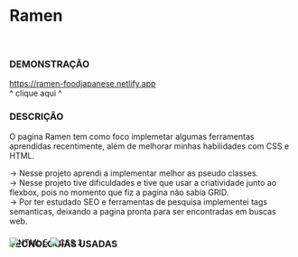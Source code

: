 <h1> Ramen </h1> <br>

### DEMONSTRAÇÃO

https://ramen-foodjapanese.netlify.app <br>
^ clique aqui ^

### DESCRIÇÃO

O pagina Ramen tem como foco implemetar algumas ferramentas aprendidas recentimente, além de melhorar minhas habilidades com CSS e HTML.

-> Nesse projeto aprendi a implementar melhor as pseudo classes. <br>
-> Nesse projeto tive dificuldades e tive que usar a criatividade junto ao flexbox, pois no momento que fiz a pagina não sabia GRID.<br>
-> Por ter estudado SEO e ferramentas de pesquisa implementei tags semanticas, deixando a pagina pronta para ser encontradas em buscas web.

### TECNOLOGIAS USADAS

<div style="display: inline_block; margin-top: -40px" <br>  
  <img align="center" alt=" HTML 5" src="https://img.shields.io/badge/HTML5-E34F26?style=for-the-badge&logo=html5&logoColor=white" />
  <img align="center" alt=" CSS 3" src="https://img.shields.io/badge/CSS3-1572B6?style=for-the-badge&logo=css3&logoColor=white" />
</div>
